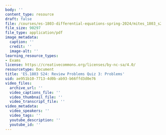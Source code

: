 ```yaml
---
body: ''
content_type: resource
draft: false
file: /courses/es-1803-differential-equations-spring-2024/mites_1803_s24_practice-quiz3.pdf
file_size: 90297
file_type: application/pdf
image_metadata:
  caption: ''
  credit: ''
  image-alt: ''
learning_resource_types:
- Exams
license: https://creativecommons.org/licenses/by-nc-sa/4.0/
resourcetype: Document
title: 'ES.1803 S24: Review Problems Quiz 3: Problems'
uid: ae951b10-7713-4d0b-ab93-b66ffd3d0e76
video_files:
  archive_url: ''
  video_captions_file: ''
  video_thumbnail_file: ''
  video_transcript_file: ''
video_metadata:
  video_speakers: ''
  video_tags: ''
  youtube_description: ''
  youtube_id: ''
---
```

